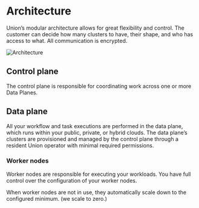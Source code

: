 # Architecture

Union’s modular architecture allows for great flexibility and control. The customer can decide how many clusters to have, their shape, and who has access to what. All communication is encrypted.

![Architecture](/_static/images/user-guide/administration/security/architecture.png)

## Control plane

The control plane is responsible for coordinating work across one or more Data Planes.

## Data plane

All your workflow and task executions are performed in the data plane, which runs within your public, private, or hybrid clouds. The data plane’s clusters are provisioned and managed by the control plane through a resident Union operator with minimal required permissions.

### Worker nodes

Worker nodes are responsible for executing your workloads. You have full control over the configuration of your worker nodes.

When worker nodes are not in use, they automatically scale down to the configured minimum. (we scale to zero.)
